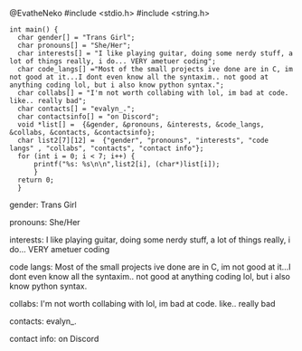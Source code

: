 @EvatheNeko
  #include <stdio.h>
  #include <string.h>

    int main() {
      char gender[] = "Trans Girl";
      char pronouns[] = "She/Her";
      char interests[] = "I like playing guitar, doing some nerdy stuff, a lot of things really, i do... VERY ametuer coding";
      char code_langs[] ="Most of the small projects ive done are in C, im not good at it...I dont even know all the syntaxim.. not good at anything coding lol, but i also know python syntax.";
      char collabs[] = "I'm not worth collabing with lol, im bad at code. like.. really bad";
      char contacts[] = "evalyn_.";
      char contactsinfo[] = "on Discord";
      void *list[] =  {&gender, &pronouns, &interests, &code_langs, &collabs, &contacts, &contactsinfo};
      char list2[7][12] =  {"gender", "pronouns", "interests", "code langs" , "collabs", "contacts", "contact info"};
      for (int i = 0; i < 7; i++) {
          printf("%s: %s\n\n",list2[i], (char*)list[i]);
          }
      return 0;
      }

gender: Trans Girl

pronouns: She/Her

interests: I like playing guitar, doing some nerdy stuff, a lot of things really, i do... VERY ametuer coding

code langs: Most of the small projects ive done are in C, im not good at it...I dont even know all the syntaxim.. not good at anything coding lol, but i also know python syntax.

collabs: I'm not worth collabing with lol, im bad at code. like.. really bad

contacts: evalyn_.

contact info: on Discord







<!---
EvatheNeko/EvatheNeko is a ✨ special ✨ repository because its `README.md` (this file) appears on your GitHub profile.
You can click the Preview link to take a look at your changes.
--->
